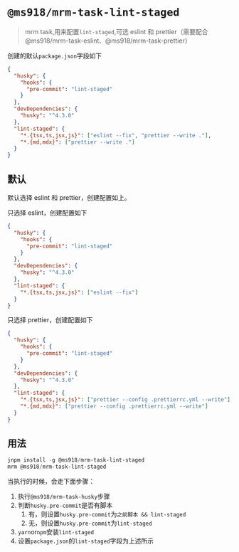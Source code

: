 # `@ms918/mrm-task-lint-staged`

> mrm task,用来配置`lint-staged`,可选 eslint 和 prettier（需要配合@ms918/mrm-task-eslint、@ms918/mrm-task-prettier）

创建的默认`package.json`字段如下

```json
{
  "husky": {
    "hooks": {
      "pre-commit": "lint-staged"
    }
  },
  "devDependencies": {
    "husky": "^4.3.0"
  },
  "lint-staged": {
    "*.{tsx,ts,jsx,js}": ["eslint --fix", "prettier --write ."],
    "*.{md,mdx}": ["prettier --write ."]
  }
}
```

## 默认

默认选择 eslint 和 prettier，创建配置如上。

只选择 eslint，创建配置如下

```json
{
  "husky": {
    "hooks": {
      "pre-commit": "lint-staged"
    }
  },
  "devDependencies": {
    "husky": "^4.3.0"
  },
  "lint-staged": {
    "*.{tsx,ts,jsx,js}": ["eslint --fix"]
  }
}
```

只选择 prettier，创建配置如下

```json
{
  "husky": {
    "hooks": {
      "pre-commit": "lint-staged"
    }
  },
  "devDependencies": {
    "husky": "^4.3.0"
  },
  "lint-staged": {
    "*.{tsx,ts,jsx,js}": ["prettier --config .prettierrc.yml --write"],
    "*.{md,mdx}": ["prettier --config .prettierrc.yml --write"]
  }
}
```

## 用法

```powershell
jnpm install -g @ms918/mrm-task-lint-staged
mrm @ms918/mrm-task-lint-staged
```

当执行的时候，会走下面步骤：

1. 执行`@ms918/mrm-task-husky`步骤
2. 判断`husky.pre-commit`是否有脚本
   1. 有，则设置`husky.pre-commit`为`之前脚本 && lint-staged`
   2. 无，则设置`husky.pre-commit`为`lint-staged`
3. `yarn`or`npm`安装`lint-staged`
4. 设置`package.json`的`lint-staged`字段为上述所示
